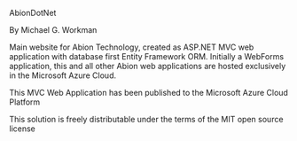 AbionDotNet

By Michael G. Workman

Main website for Abion Technology, created as ASP.NET MVC web application with database first Entity Framework ORM. 
Initially a WebForms application, this and all other Abion web applications are hosted exclusively in the Microsoft Azure Cloud.

This MVC Web Application has been published to the Microsoft Azure Cloud Platform

This solution is freely distributable under the terms of the MIT open source license
